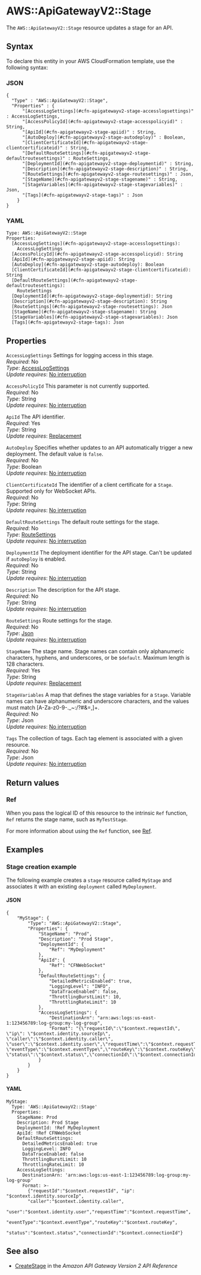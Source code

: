 # AWS::ApiGatewayV2::Stage<a name="aws-resource-apigatewayv2-stage"></a>

The `AWS::ApiGatewayV2::Stage` resource updates a stage for an API\.

## Syntax<a name="aws-resource-apigatewayv2-stage-syntax"></a>

To declare this entity in your AWS CloudFormation template, use the following syntax:

### JSON<a name="aws-resource-apigatewayv2-stage-syntax.json"></a>

```
{
  "Type" : "AWS::ApiGatewayV2::Stage",
  "Properties" : {
      "[AccessLogSettings](#cfn-apigatewayv2-stage-accesslogsettings)" : AccessLogSettings,
      "[AccessPolicyId](#cfn-apigatewayv2-stage-accesspolicyid)" : String,
      "[ApiId](#cfn-apigatewayv2-stage-apiid)" : String,
      "[AutoDeploy](#cfn-apigatewayv2-stage-autodeploy)" : Boolean,
      "[ClientCertificateId](#cfn-apigatewayv2-stage-clientcertificateid)" : String,
      "[DefaultRouteSettings](#cfn-apigatewayv2-stage-defaultroutesettings)" : RouteSettings,
      "[DeploymentId](#cfn-apigatewayv2-stage-deploymentid)" : String,
      "[Description](#cfn-apigatewayv2-stage-description)" : String,
      "[RouteSettings](#cfn-apigatewayv2-stage-routesettings)" : Json,
      "[StageName](#cfn-apigatewayv2-stage-stagename)" : String,
      "[StageVariables](#cfn-apigatewayv2-stage-stagevariables)" : Json,
      "[Tags](#cfn-apigatewayv2-stage-tags)" : Json
    }
}
```

### YAML<a name="aws-resource-apigatewayv2-stage-syntax.yaml"></a>

```
Type: AWS::ApiGatewayV2::Stage
Properties: 
  [AccessLogSettings](#cfn-apigatewayv2-stage-accesslogsettings): 
    AccessLogSettings
  [AccessPolicyId](#cfn-apigatewayv2-stage-accesspolicyid): String
  [ApiId](#cfn-apigatewayv2-stage-apiid): String
  [AutoDeploy](#cfn-apigatewayv2-stage-autodeploy): Boolean
  [ClientCertificateId](#cfn-apigatewayv2-stage-clientcertificateid): String
  [DefaultRouteSettings](#cfn-apigatewayv2-stage-defaultroutesettings): 
    RouteSettings
  [DeploymentId](#cfn-apigatewayv2-stage-deploymentid): String
  [Description](#cfn-apigatewayv2-stage-description): String
  [RouteSettings](#cfn-apigatewayv2-stage-routesettings): Json
  [StageName](#cfn-apigatewayv2-stage-stagename): String
  [StageVariables](#cfn-apigatewayv2-stage-stagevariables): Json
  [Tags](#cfn-apigatewayv2-stage-tags): Json
```

## Properties<a name="aws-resource-apigatewayv2-stage-properties"></a>

`AccessLogSettings`  <a name="cfn-apigatewayv2-stage-accesslogsettings"></a>
Settings for logging access in this stage\.  
*Required*: No  
*Type*: [AccessLogSettings](aws-properties-apigatewayv2-stage-accesslogsettings.md)  
*Update requires*: [No interruption](https://docs.aws.amazon.com/AWSCloudFormation/latest/UserGuide/using-cfn-updating-stacks-update-behaviors.html#update-no-interrupt)

`AccessPolicyId`  <a name="cfn-apigatewayv2-stage-accesspolicyid"></a>
This parameter is not currently supported\.  
*Required*: No  
*Type*: String  
*Update requires*: [No interruption](https://docs.aws.amazon.com/AWSCloudFormation/latest/UserGuide/using-cfn-updating-stacks-update-behaviors.html#update-no-interrupt)

`ApiId`  <a name="cfn-apigatewayv2-stage-apiid"></a>
The API identifier\.  
*Required*: Yes  
*Type*: String  
*Update requires*: [Replacement](https://docs.aws.amazon.com/AWSCloudFormation/latest/UserGuide/using-cfn-updating-stacks-update-behaviors.html#update-replacement)

`AutoDeploy`  <a name="cfn-apigatewayv2-stage-autodeploy"></a>
Specifies whether updates to an API automatically trigger a new deployment\. The default value is `false`\.  
*Required*: No  
*Type*: Boolean  
*Update requires*: [No interruption](https://docs.aws.amazon.com/AWSCloudFormation/latest/UserGuide/using-cfn-updating-stacks-update-behaviors.html#update-no-interrupt)

`ClientCertificateId`  <a name="cfn-apigatewayv2-stage-clientcertificateid"></a>
The identifier of a client certificate for a `Stage`\. Supported only for WebSocket APIs\.  
*Required*: No  
*Type*: String  
*Update requires*: [No interruption](https://docs.aws.amazon.com/AWSCloudFormation/latest/UserGuide/using-cfn-updating-stacks-update-behaviors.html#update-no-interrupt)

`DefaultRouteSettings`  <a name="cfn-apigatewayv2-stage-defaultroutesettings"></a>
The default route settings for the stage\.  
*Required*: No  
*Type*: [RouteSettings](aws-properties-apigatewayv2-stage-routesettings.md)  
*Update requires*: [No interruption](https://docs.aws.amazon.com/AWSCloudFormation/latest/UserGuide/using-cfn-updating-stacks-update-behaviors.html#update-no-interrupt)

`DeploymentId`  <a name="cfn-apigatewayv2-stage-deploymentid"></a>
The deployment identifier for the API stage\. Can't be updated if `autoDeploy` is enabled\.  
*Required*: No  
*Type*: String  
*Update requires*: [No interruption](https://docs.aws.amazon.com/AWSCloudFormation/latest/UserGuide/using-cfn-updating-stacks-update-behaviors.html#update-no-interrupt)

`Description`  <a name="cfn-apigatewayv2-stage-description"></a>
The description for the API stage\.  
*Required*: No  
*Type*: String  
*Update requires*: [No interruption](https://docs.aws.amazon.com/AWSCloudFormation/latest/UserGuide/using-cfn-updating-stacks-update-behaviors.html#update-no-interrupt)

`RouteSettings`  <a name="cfn-apigatewayv2-stage-routesettings"></a>
Route settings for the stage\.  
*Required*: No  
*Type*: [Json](aws-properties-apigatewayv2-stage-routesettings.md)  
*Update requires*: [No interruption](https://docs.aws.amazon.com/AWSCloudFormation/latest/UserGuide/using-cfn-updating-stacks-update-behaviors.html#update-no-interrupt)

`StageName`  <a name="cfn-apigatewayv2-stage-stagename"></a>
The stage name\. Stage names can contain only alphanumeric characters, hyphens, and underscores, or be `$default`\. Maximum length is 128 characters\.  
*Required*: Yes  
*Type*: String  
*Update requires*: [Replacement](https://docs.aws.amazon.com/AWSCloudFormation/latest/UserGuide/using-cfn-updating-stacks-update-behaviors.html#update-replacement)

`StageVariables`  <a name="cfn-apigatewayv2-stage-stagevariables"></a>
A map that defines the stage variables for a `Stage`\. Variable names can have alphanumeric and underscore characters, and the values must match \[A\-Za\-z0\-9\-\.\_\~:/?\#&=,\]\+\.  
*Required*: No  
*Type*: Json  
*Update requires*: [No interruption](https://docs.aws.amazon.com/AWSCloudFormation/latest/UserGuide/using-cfn-updating-stacks-update-behaviors.html#update-no-interrupt)

`Tags`  <a name="cfn-apigatewayv2-stage-tags"></a>
The collection of tags\. Each tag element is associated with a given resource\.  
*Required*: No  
*Type*: Json  
*Update requires*: [No interruption](https://docs.aws.amazon.com/AWSCloudFormation/latest/UserGuide/using-cfn-updating-stacks-update-behaviors.html#update-no-interrupt)

## Return values<a name="aws-resource-apigatewayv2-stage-return-values"></a>

### Ref<a name="aws-resource-apigatewayv2-stage-return-values-ref"></a>

When you pass the logical ID of this resource to the intrinsic `Ref` function, `Ref` returns the stage name, such as `MyTestStage`\.

For more information about using the `Ref` function, see [Ref](https://docs.aws.amazon.com/AWSCloudFormation/latest/UserGuide/intrinsic-function-reference-ref.html)\.

## Examples<a name="aws-resource-apigatewayv2-stage--examples"></a>



### Stage creation example<a name="aws-resource-apigatewayv2-stage--examples--Stage_creation_example"></a>

The following example creates a `stage` resource called `MyStage` and associates it with an existing `deployment` called `MyDeployment`\.

#### JSON<a name="aws-resource-apigatewayv2-stage--examples--Stage_creation_example--json"></a>

```
{
    "MyStage": {
        "Type": "AWS::ApiGatewayV2::Stage",
        "Properties": {
            "StageName": "Prod",
            "Description": "Prod Stage",
            "DeploymentId": {
                "Ref": "MyDeployment"
            },
            "ApiId": {
                "Ref": "CFNWebSocket"
            },
            "DefaultRouteSettings": {
                "DetailedMetricsEnabled": true,
                "LoggingLevel": "INFO",
                "DataTraceEnabled": false,
                "ThrottlingBurstLimit": 10,
                "ThrottlingRateLimit": 10
            },
            "AccessLogSettings": {
                "DestinationArn": "arn:aws:logs:us-east-1:123456789:log-group:my-log-group",
                "Format": "{\"requestId\":\"$context.requestId\", \"ip\": \"$context.identity.sourceIp\", \"caller\":\"$context.identity.caller\", \"user\":\"$context.identity.user\",\"requestTime\":\"$context.requestTime\", \"eventType\":\"$context.eventType\",\"routeKey\":\"$context.routeKey\", \"status\":\"$context.status\",\"connectionId\":\"$context.connectionId\"}"
            }
        }
    }
}
```

#### YAML<a name="aws-resource-apigatewayv2-stage--examples--Stage_creation_example--yaml"></a>

```
MyStage:
  Type: 'AWS::ApiGatewayV2::Stage'
  Properties:
    StageName: Prod
    Description: Prod Stage
    DeploymentId: !Ref MyDeployment
    ApiId: !Ref CFNWebSocket
    DefaultRouteSettings:
      DetailedMetricsEnabled: true
      LoggingLevel: INFO
      DataTraceEnabled: false
      ThrottlingBurstLimit: 10
      ThrottlingRateLimit: 10
    AccessLogSettings:
      DestinationArn: 'arn:aws:logs:us-east-1:123456789:log-group:my-log-group'
      Format: >-
        {"requestId":"$context.requestId", "ip": "$context.identity.sourceIp",
        "caller":"$context.identity.caller",
        "user":"$context.identity.user","requestTime":"$context.requestTime",
        "eventType":"$context.eventType","routeKey":"$context.routeKey",
        "status":"$context.status","connectionId":"$context.connectionId"}
```

## See also<a name="aws-resource-apigatewayv2-stage--seealso"></a>
+ [CreateStage](https://docs.aws.amazon.com/apigatewayv2/latest/api-reference/apis-apiid-stages.html#CreateStage) in the *Amazon API Gateway Version 2 API Reference*

